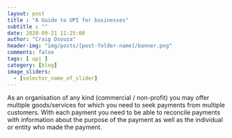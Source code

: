 ```yaml
---
layout: post
title : "A Guide to UPI for businesses"
subtitle : ""
date: 2020-09-21 11:25:00
author: "Craig Dsouza"
header-img: "img/posts/[post-folder-name]/banner.png"
comments: false
tags: [ upi ]
category: [blog]
image_sliders:
  - [selector_name_of_slider]
---
```


As an organisation of any kind (commercial / non-profit) you may offer multiple goods/services for which you need to seek payments from multiple customers. With each payment you need to be able to reconcile payments with information about the purpose of the payment as well as the individual or entity who made the payment. 


